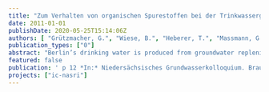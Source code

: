 ```yaml
---
title: "Zum Verhalten von organischen Spurestoffen bei der Trinkwassergewinnung durch Untergrundpassage in Berlin"
date: 2011-01-01
publishDate: 2020-05-25T15:14:06Z
authors: [ "Grützmacher, G.", "Wiese, B.", "Heberer, T.", "Massmann, G.", "Dünnbier, U.", "Jekel, M." ]
publication_types: ["0"]
abstract: "Berlin’s drinking water is produced from groundwater replenished by 60 % from surface water from the city’s abundant rivers or lakes using bank fi ltration or artifi cial groundwater recharge. Compared to other bank fi ltration sites world wide, the situation in Berlin is characterized by low hydraulic conductivities but nevertheless high capacities. Interdisciplinary research projects have shown that travel times and redox conditions during subsurface passage are highly transient due to seasonal effects and discontinuous pump operation. Trace organics like pharmaceuticals and x-ray contrast media are attenuated during subsurface passage to a varying degree. Substances that were found to be poorly removed under oxic conditions or even persistent include carbamazepine, primidone, sulfamethoxazole, 1,5 NDSA, MTBE and EDTA. Under anoxic to anaerobic conditions others like phenazone and diclofenac show little removal. However, none of these substances occur at relevant concentrations in the fi nished drinking water due to low initial concentrations in the surface water or additional removal during post-treatment (aeration and fi ltration for iron and manganese removal)."
featured: false
publication: ' p 12 *In:* Niedersächsisches Grundwasserkolloquium. Braunschweig. 23.-24.02.2011'
projects: ["ic-nasri"]
---
```


